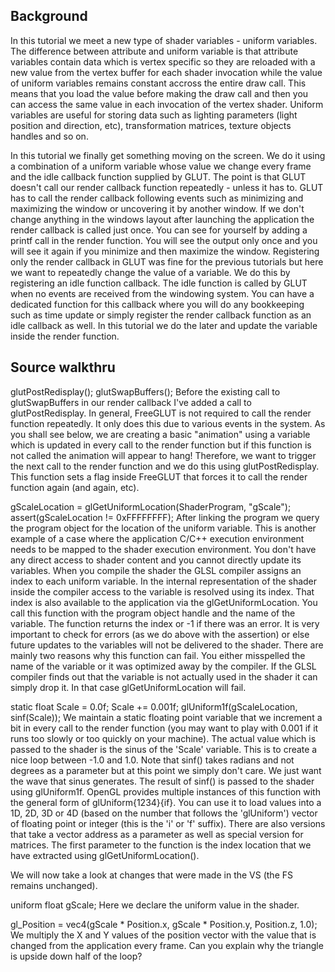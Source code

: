 ## Background
In this tutorial we meet a new type of shader variables - uniform variables. The difference between attribute and uniform variable is that attribute variables contain data which is vertex specific so they are reloaded with a new value from the vertex buffer for each shader invocation while the value of uniform variables remains constant accross the entire draw call. This means that you load the value before making the draw call and then you can access the same value in each invocation of the vertex shader. Uniform variables are useful for storing data such as lighting parameters (light position and direction, etc), transformation matrices, texture objects handles and so on.

In this tutorial we finally get something moving on the screen. We do it using a combination of a uniform variable whose value we change every frame and the idle callback function supplied by GLUT. The point is that GLUT doesn't call our render callback function repeatedly - unless it has to. GLUT has to call the render callback following events such as minimizing and maximizing the window or uncovering it by another window. If we don't change anything in the windows layout after launching the application the render callback is called just once. You can see for yourself by adding a printf call in the render function. You will see the output only once and you will see it again if you minimize and then maximize the window. Registering only the render callback in GLUT was fine for the previous tutorials but here we want to repeatedly change the value of a variable. We do this by registering an idle function callback. The idle function is called by GLUT when no events are received from the windowing system. You can have a dedicated function for this callback where you will do any bookkeeping such as time update or simply register the render callback function as an idle callback as well. In this tutorial we do the later and update the variable inside the render function.

## Source walkthru
glutPostRedisplay();
glutSwapBuffers();
Before the existing call to glutSwapBuffers in our render callback I've added a call to glutPostRedisplay. In general, FreeGLUT is not required to call the render function repeatedly. It only does this due to various events in the system. As you shall see below, we are creating a basic "animation" using a variable which is updated in every call to the render function but if this function is not called the animation will appear to hang! Therefore, we want to trigger the next call to the render function and we do this using glutPostRedisplay. This function sets a flag inside FreeGLUT that forces it to call the render function again (and again, etc).

gScaleLocation = glGetUniformLocation(ShaderProgram, "gScale");
assert(gScaleLocation != 0xFFFFFFFF);
After linking the program we query the program object for the location of the uniform variable. This is another example of a case where the application C/C++ execution environment needs to be mapped to the shader execution environment. You don't have any direct access to shader content and you cannot directly update its variables. When you compile the shader the GLSL compiler assigns an index to each uniform variable. In the internal representation of the shader inside the compiler access to the variable is resolved using its index. That index is also available to the application via the glGetUniformLocation. You call this function with the program object handle and the name of the variable. The function returns the index or -1 if there was an error. It is very important to check for errors (as we do above with the assertion) or else future updates to the variables will not be delivered to the shader. There are mainly two reasons why this function can fail. You either misspelled the name of the variable or it was optimized away by the compiler. If the GLSL compiler finds out that the variable is not actually used in the shader it can simply drop it. In that case glGetUniformLocation will fail.

static float Scale = 0.0f;
Scale += 0.001f;
glUniform1f(gScaleLocation, sinf(Scale));
We maintain a static floating point variable that we increment a bit in every call to the render function (you may want to play with 0.001 if it runs too slowly or too quickly on your machine). The actual value which is passed to the shader is the sinus of the 'Scale' variable. This is to create a nice loop between -1.0 and 1.0. Note that sinf() takes radians and not degrees as a parameter but at this point we simply don't care. We just want the wave that sinus generates. The result of sinf() is passed to the shader using glUniform1f. OpenGL provides multiple instances of this function with the general form of glUniform{1234}{if}. You can use it to load values into a 1D, 2D, 3D or 4D (based on the number that follows the 'glUniform') vector of floating point or integer (this is the 'i' or 'f' suffix). There are also versions that take a vector address as a parameter as well as special version for matrices. The first parameter to the function is the index location that we have extracted using glGetUniformLocation().

We will now take a look at changes that were made in the VS (the FS remains unchanged).

uniform float gScale;
Here we declare the uniform value in the shader.

gl_Position = vec4(gScale * Position.x, gScale * Position.y, Position.z, 1.0);
We multiply the X and Y values of the position vector with the value that is changed from the application every frame. Can you explain why the triangle is upside down half of the loop?